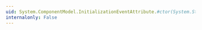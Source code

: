 ```yaml
---
uid: System.ComponentModel.InitializationEventAttribute.#ctor(System.String)
internalonly: False
---
```

